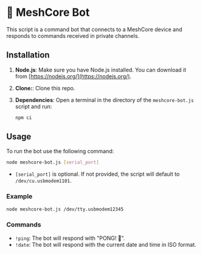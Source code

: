 # 🤖 MeshCore Bot

This script is a command bot that connects to a MeshCore device and responds to commands received in private channels.

## Installation

1.  **Node.js**: Make sure you have Node.js installed. You can download it from [https://nodejs.org/](https://nodejs.org/).
1.  **Clone:**: Clone this repo.
1.  **Dependencies**: Open a terminal in the directory of the `meshcore-bot.js` script and run:

    ```bash
    npm ci
    ```

## Usage

To run the bot use the following command:

```bash
node meshcore-bot.js [serial_port]
```

-   `[serial_port]` is optional. If not provided, the script will default to `/dev/cu.usbmodem1101`.

### Example

```bash
node meshcore-bot.js /dev/tty.usbmodem12345
```

### Commands

-   `!ping`: The bot will respond with "PONG! 🏓".
-   `!date`: The bot will respond with the current date and time in ISO format.
